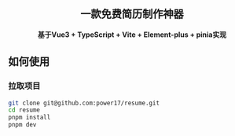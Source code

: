<h2 align="center">一款免费简历制作神器</h2>

<p align="center"><b>基于Vue3 + TypeScript + Vite + Element-plus + pinia实现</b></p>

## 如何使用

### 拉取项目
```bash
git clone git@github.com:power17/resume.git
cd resume
pnpm install
pnpm dev
```
